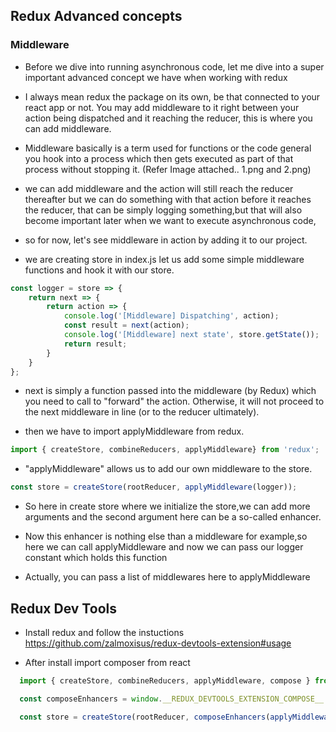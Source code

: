 ## Redux Advanced concepts

### Middleware

* Before we dive into running asynchronous code, let me dive into a super important advanced concept we have when working with redux

*  I always mean redux the package on its own, be that connected to your react app or not. You may add middleware to it right between your action being dispatched and it reaching the reducer, this is where you can add middleware.

* Middleware basically is a term used for functions or the code general you hook into a process which then gets executed as part of that process without stopping it. (Refer Image attached.. 1.png and 2.png)

* we can add middleware and the action will still reach the reducer thereafter but we can do something with that action before it reaches the reducer, that can be simply logging something,but that will also become important later when we want to execute asynchronous code,

* so for now, let's see middleware in action by adding it to our project. 

* we are creating store in index.js let us add some simple middleware functions and hook it with our store.
```jsx
const logger = store => {
    return next => {
        return action => {
            console.log('[Middleware] Dispatching', action);
            const result = next(action);
            console.log('[Middleware] next state', store.getState());
            return result;
        }
    }
};
```
* next is simply a function passed into the middleware (by Redux) which you need to call to "forward" the action. Otherwise, it will not proceed to the next middleware in line (or to the reducer ultimately).

* then we have to import applyMiddleware from redux.

```jsx
import { createStore, combineReducers, applyMiddleware} from 'redux';
```
* "applyMiddleware" allows us to add our own middleware to the store.
```jsx
const store = createStore(rootReducer, applyMiddleware(logger));
```
* So here in create store where we initialize the store,we can add more arguments and the second argument here can be a so-called enhancer.

* Now this enhancer is nothing else than a middleware for example,so here we can call applyMiddleware and now we can pass our logger constant which holds this function

* Actually, you can pass a list of middlewares here to applyMiddleware

## Redux Dev Tools

* Install redux and follow the instuctions https://github.com/zalmoxisus/redux-devtools-extension#usage 

* After install import composer from react

```jsx
  import { createStore, combineReducers, applyMiddleware, compose } from 'redux';

  const composeEnhancers = window.__REDUX_DEVTOOLS_EXTENSION_COMPOSE__ || compose;

  const store = createStore(rootReducer, composeEnhancers(applyMiddleware(logger)));
```



